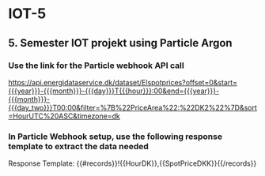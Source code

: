 # IOT-5
## 5. Semester IOT projekt using Particle Argon

### Use the link for the Particle webhook API call
https://api.energidataservice.dk/dataset/Elspotprices?offset=0&start={{{year}}}-{{{month}}}-{{{day}}}T{{{hour}}}:00&end={{{year}}}-{{{month}}}-{{{day_two}}}T00:00&filter=%7B%22PriceArea%22:%22DK2%22%7D&sort=HourUTC%20ASC&timezone=dk

### In Particle Webhook setup, use the following response template to extract the data needed
Response Template: {{#records}}!{{HourDK}},{{SpotPriceDKK}}{{/records}}
